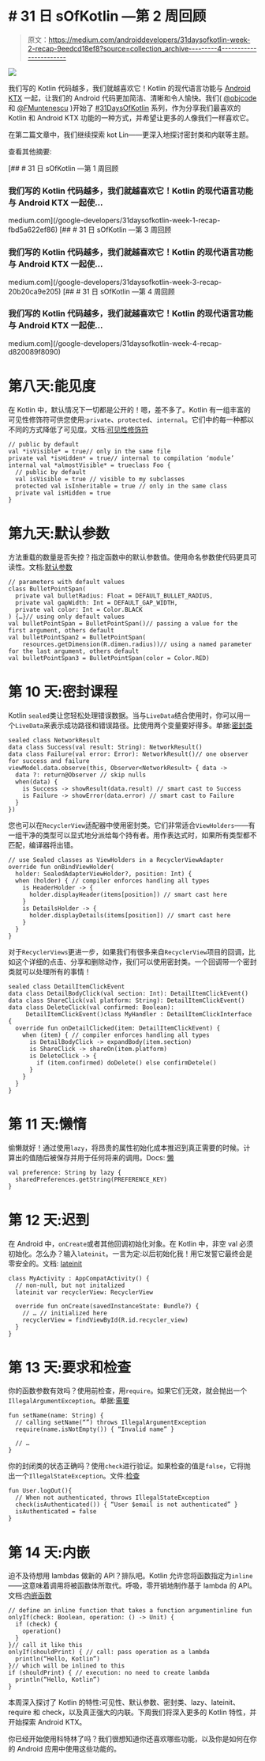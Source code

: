 # # 31 日 sOfKotlin —第 2 周回顾

> 原文：<https://medium.com/androiddevelopers/31daysofkotlin-week-2-recap-9eedcd18ef8?source=collection_archive---------4----------------------->

![](img/cacbece860b904efd2bbad58bc8e6fed.png)

我们写的 Kotlin 代码越多，我们就越喜欢它！Kotlin 的现代语言功能与 [Android KTX](https://github.com/android/android-ktx) 一起，让我们的 Android 代码更加简洁、清晰和令人愉快。我们( [@objcode](https://twitter.com/objcode) 和 [@FMuntenescu](https://twitter.com/FMuntenescu) )开始了 [#31DaysOfKotlin](https://twitter.com/search?q=%2331DaysOfKotlin) 系列，作为分享我们最喜欢的 Kotlin 和 Android KTX 功能的一种方式，并希望让更多的人像我们一样喜欢它。

在第二篇文章中，我们继续探索 kot Lin——更深入地探讨密封类和内联等主题。

查看其他摘要:

[](/google-developers/31daysofkotlin-week-1-recap-fbd5a622ef86) [## # 31 日 sOfKotlin —第 1 周回顾

### 我们写的 Kotlin 代码越多，我们就越喜欢它！Kotlin 的现代语言功能与 Android KTX 一起使…

medium.com](/google-developers/31daysofkotlin-week-1-recap-fbd5a622ef86) [](/google-developers/31daysofkotlin-week-3-recap-20b20ca9e205) [## # 31 日 sOfKotlin —第 3 周回顾

### 我们写的 Kotlin 代码越多，我们就越喜欢它！Kotlin 的现代语言功能与 Android KTX 一起使…

medium.com](/google-developers/31daysofkotlin-week-3-recap-20b20ca9e205) [](/google-developers/31daysofkotlin-week-4-recap-d820089f8090) [## # 31 日 sOfKotlin —第 4 周回顾

### 我们写的 Kotlin 代码越多，我们就越喜欢它！Kotlin 的现代语言功能与 Android KTX 一起使…

medium.com](/google-developers/31daysofkotlin-week-4-recap-d820089f8090) 

# 第八天:能见度

在 Kotlin 中，默认情况下一切都是公开的！嗯，差不多了。Kotlin 有一组丰富的可见性修饰符可供您使用:`private`、`protected`、`internal`。它们中的每一种都以不同的方式降低了可见度。文档:[可见性修饰符](https://kotlinlang.org/docs/reference/visibility-modifiers.html)

```
// public by default
val *isVisible* = true// only in the same file
private val *isHidden* = true// internal to compilation ‘module’
internal val *almostVisible* = trueclass Foo {
  // public by default
  val isVisible = true // visible to my subclasses
  protected val isInheritable = true // only in the same class
  private val isHidden = true
}
```

# 第九天:默认参数

方法重载的数量是否失控？指定函数中的默认参数值。使用命名参数使代码更具可读性。文档:[默认参数](https://kotlinlang.org/docs/reference/functions.html#default-arguments)

```
// parameters with default values
class BulletPointSpan(
  private val bulletRadius: Float = DEFAULT_BULLET_RADIUS,
  private val gapWidth: Int = DEFAULT_GAP_WIDTH,
  private val color: Int = Color.BLACK
) {…}// using only default values
val bulletPointSpan = BulletPointSpan()// passing a value for the first argument, others default
val bulletPointSpan2 = BulletPointSpan(
    resources.getDimension(R.dimen.radius))// using a named parameter for the last argument, others default
val bulletPointSpan3 = BulletPointSpan(color = Color.RED)
```

# 第 10 天:密封课程

Kotlin `sealed`类让您轻松处理错误数据。当与`LiveData`结合使用时，你可以用一个`LiveData`来表示成功路径和错误路径。比使用两个变量要好得多。单据:[密封类](https://kotlinlang.org/docs/reference/sealed-classes.html)

```
sealed class NetworkResult
data class Success(val result: String): NetworkResult()
data class Failure(val error: Error): NetworkResult()// one observer for success and failure
viewModel.data.observe(this, Observer<NetworkResult> { data ->
  data ?: return@Observer // skip nulls
  when(data) {
    is Success -> showResult(data.result) // smart cast to Success
    is Failure -> showError(data.error) // smart cast to Failure
  }
})
```

您也可以在`RecyclerView`适配器中使用密封类。它们非常适合`ViewHolders`——有一组干净的类型可以显式地分派给每个持有者。用作表达式时，如果所有类型都不匹配，编译器将出错。

```
// use Sealed classes as ViewHolders in a RecyclerViewAdapter
override fun onBindViewHolder(
  holder: SealedAdapterViewHolder?, position: Int) {
  when (holder) { // compiler enforces handling all types
    is HeaderHolder -> {
      holder.displayHeader(items[position]) // smart cast here
    }
    is DetailsHolder -> {
      holder.displayDetails(items[position]) // smart cast here
    }
  }
}
```

对于`RecyclerViews`更进一步，如果我们有很多来自`RecyclerView`项目的回调，比如这个详细的点击、分享和删除动作，我们可以使用密封类。一个回调带一个密封类就可以处理所有的事情！

```
sealed class DetailItemClickEvent
data class DetailBodyClick(val section: Int): DetailItemClickEvent()
data class ShareClick(val platform: String): DetailItemClickEvent()
data class DeleteClick(val confirmed: Boolean):
     DetailItemClickEvent()class MyHandler : DetailItemClickInterface {
  override fun onDetailClicked(item: DetailItemClickEvent) {
    when (item) { // compiler enforces handling all types
      is DetailBodyClick -> expandBody(item.section)
      is ShareClick -> shareOn(item.platform)
      is DeleteClick -> {
        if (item.confirmed) doDelete() else confirmDetele()
      }
    }
  }
}
```

# 第 11 天:懒惰

偷懒就好！通过使用`lazy`，将昂贵的属性初始化成本推迟到真正需要的时候。计算出的值随后被保存并用于任何将来的调用。Docs: [懒](https://kotlinlang.org/docs/reference/delegated-properties.html#lazy)

```
val preference: String by lazy {
  sharedPreferences.getString(PREFERENCE_KEY) 
}
```

# 第 12 天:迟到

在 Android 中，`onCreate`或者其他回调初始化对象。在 Kotlin 中，非空 val 必须初始化。怎么办？输入`lateinit`。一言为定:以后初始化我！用它发誓它最终会是零安全的。文档: [lateinit](https://kotlinlang.org/docs/reference/properties.html#late-initialized-properties-and-variables)

```
class MyActivity : AppCompatActivity() {
  // non-null, but not initalized
  lateinit var recyclerView: RecyclerView

  override fun onCreate(savedInstanceState: Bundle?) {
    // … // initialized here
    recyclerView = findViewById(R.id.recycler_view)
  }
}
```

# 第 13 天:要求和检查

你的函数参数有效吗？使用前检查，用`require`。如果它们无效，就会抛出一个`IllegalArgumentException`。单据:[需要](https://kotlinlang.org/api/latest/jvm/stdlib/kotlin/require.html)

```
fun setName(name: String) {
  // calling setName(“”) throws IllegalArgumentException
  require(name.isNotEmpty()) { “Invalid name” }

  // …
}
```

你的封闭类的状态正确吗？使用`check`进行验证。如果检查的值是`false`，它将抛出一个`IllegalStateException`。文件:[检查](https://kotlinlang.org/api/latest/jvm/stdlib/kotlin/check.html)

```
fun User.logOut(){
  // When not authenticated, throws IllegalStateException
  check(isAuthenticated()) { “User $email is not authenticated” }
  isAuthenticated = false
}
```

# 第 14 天:内嵌

迫不及待想用 lambdas 做新的 API？排队吧。Kotlin 允许您将函数指定为`inline`——这意味着调用将被函数体所取代。呼吸，零开销地制作基于 lambda 的 API。文档:[内嵌函数](https://kotlinlang.org/docs/reference/inline-functions.html)

```
// define an inline function that takes a function argumentinline fun onlyIf(check: Boolean, operation: () -> Unit) {
  if (check) {
    operation()
  }
}// call it like this
onlyIf(shouldPrint) { // call: pass operation as a lambda
  println(“Hello, Kotlin”)
}// which will be inlined to this
if (shouldPrint) { // execution: no need to create lambda
  println(“Hello, Kotlin”)
}
```

本周深入探讨了 Kotlin 的特性:可见性、默认参数、密封类、lazy、lateinit、require 和 check，以及真正强大的内联。下周我们将深入更多的 Kotlin 特性，并开始探索 Android KTX。

你已经开始使用科特林了吗？我们很想知道你还喜欢哪些功能，以及你是如何在你的 Android 应用中使用这些功能的。
